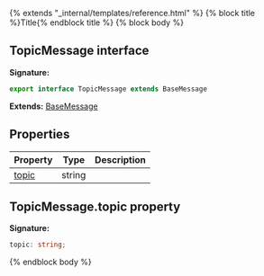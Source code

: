{% extends "_internal/templates/reference.html" %}
{% block title %}Title{% endblock title %}
{% block body %}

## TopicMessage interface

<b>Signature:</b>

```typescript
export interface TopicMessage extends BaseMessage 
```
<b>Extends:</b> [BaseMessage](./firebase-admin_.basemessage.md#basemessage_interface)

## Properties

|  Property | Type | Description |
|  --- | --- | --- |
|  [topic](./firebase-admin_.topicmessage.md#topicmessagetopic_property) | string |  |

## TopicMessage.topic property

<b>Signature:</b>

```typescript
topic: string;
```
{% endblock body %}

